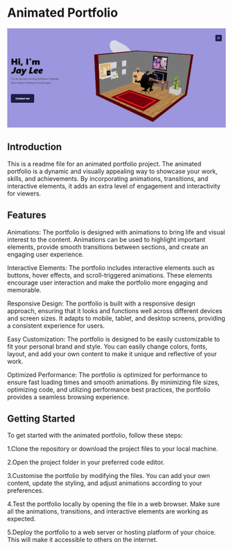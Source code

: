# Animated Portfolio
![My Portfolio](animatedPortfolio.png)

## Introduction
This is a readme file for an animated portfolio project. The animated portfolio is a dynamic and visually appealing way to showcase your work, skills, and achievements. By incorporating animations, transitions, and interactive elements, it adds an extra level of engagement and interactivity for viewers.

## Features
Animations: The portfolio is designed with animations to bring life and visual interest to the content. Animations can be used to highlight important elements, provide smooth transitions between sections, and create an engaging user experience.

Interactive Elements: The portfolio includes interactive elements such as buttons, hover effects, and scroll-triggered animations. These elements encourage user interaction and make the portfolio more engaging and memorable.

Responsive Design: The portfolio is built with a responsive design approach, ensuring that it looks and functions well across different devices and screen sizes. It adapts to mobile, tablet, and desktop screens, providing a consistent experience for users.

Easy Customization: The portfolio is designed to be easily customizable to fit your personal brand and style. You can easily change colors, fonts, layout, and add your own content to make it unique and reflective of your work.

Optimized Performance: The portfolio is optimized for performance to ensure fast loading times and smooth animations. By minimizing file sizes, optimizing code, and utilizing performance best practices, the portfolio provides a seamless browsing experience.

## Getting Started
To get started with the animated portfolio, follow these steps:

1.Clone the repository or download the project files to your local machine.

2.Open the project folder in your preferred code editor.

3.Customise the portfolio by modifying the files. You can add your own content, update the styling, and adjust animations according to your preferences.

4.Test the portfolio locally by opening the file in a web browser. Make sure all the animations, transitions, and interactive elements are working as expected.

5.Deploy the portfolio to a web server or hosting platform of your choice. This will make it accessible to others on the internet.

